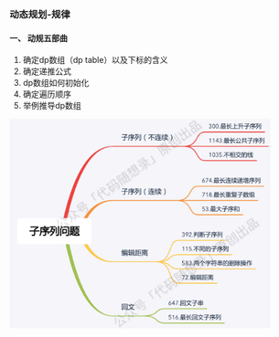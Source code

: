 
### 动态规划-规律

#### 一、 动规五部曲

1. 确定dp数组（dp table）以及下标的含义
2. 确定递推公式
3. dp数组如何初始化
4. 确定遍历顺序
5. 举例推导dp数组

<img src="../image/企业微信截图_20220726143553.png" width=456 height=auto />
